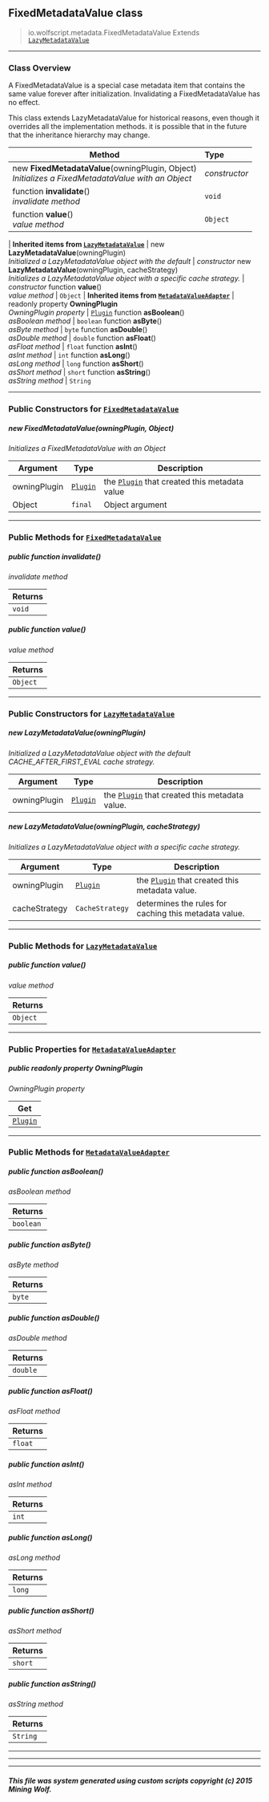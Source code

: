 ## FixedMetadataValue __class__

>io.wolfscript.metadata.FixedMetadataValue
>Extends [`LazyMetadataValue`](LazyMetadataValue.md)

---

### Class Overview

A FixedMetadataValue is a special case metadata item that contains the same value forever after initialization. Invalidating a FixedMetadataValue has no effect. <p> This class extends LazyMetadataValue for historical reasons, even though it overrides all the implementation methods. it is possible that in the future that the inheritance hierarchy may change.

Method | Type   
--- | :--- 
new __FixedMetadataValue__(owningPlugin, Object) <br> _Initializes a FixedMetadataValue with an Object_ | _constructor_
 function __invalidate__() <br> _invalidate method_ | `void`
 function __value__() <br> _value method_ | `Object`
 |
__Inherited items from [`LazyMetadataValue`](LazyMetadataValue.md)__ |
new __LazyMetadataValue__(owningPlugin) <br> _Initialized a LazyMetadataValue object with the default_ | _constructor_
new __LazyMetadataValue__(owningPlugin, cacheStrategy) <br> _Initializes a LazyMetadataValue object with a specific cache strategy._ | _constructor_
 function __value__() <br> _value method_ | `Object`
 |
__Inherited items from [`MetadataValueAdapter`](MetadataValueAdapter.md)__ |
 readonly property __OwningPlugin__ <br> _OwningPlugin property_ | [`Plugin`](../plugin/Plugin.md)
 function __asBoolean__() <br> _asBoolean method_ | `boolean`
 function __asByte__() <br> _asByte method_ | `byte`
 function __asDouble__() <br> _asDouble method_ | `double`
 function __asFloat__() <br> _asFloat method_ | `float`
 function __asInt__() <br> _asInt method_ | `int`
 function __asLong__() <br> _asLong method_ | `long`
 function __asShort__() <br> _asShort method_ | `short`
 function __asString__() <br> _asString method_ | `String`







---

### Public Constructors for [`FixedMetadataValue`](FixedMetadataValue.md)

##### <a id='fixedmetadatavalue'></a>new __FixedMetadataValue__(owningPlugin, Object) 

_Initializes a FixedMetadataValue with an Object_

Argument | Type | Description  
--- | --- | --- 
owningPlugin | [`Plugin`](../plugin/Plugin.md) | the [`Plugin`](../plugin/Plugin.md) that created this metadata value
Object | `final` | Object argument

---

### Public Methods for [`FixedMetadataValue`](FixedMetadataValue.md)

##### <a id='invalidate'></a>public  function __invalidate__()

_invalidate method_

Returns | 
--- | 
`void` |


##### <a id='value'></a>public  function __value__()

_value method_

Returns | 
--- | 
`Object` |


---
### Public Constructors for [`LazyMetadataValue`](LazyMetadataValue.md)

##### <a id='lazymetadatavalue'></a>new __LazyMetadataValue__(owningPlugin) 

_Initialized a LazyMetadataValue object with the default CACHE_AFTER_FIRST_EVAL cache strategy._

Argument | Type | Description  
--- | --- | --- 
owningPlugin | [`Plugin`](../plugin/Plugin.md) | the [`Plugin`](../plugin/Plugin.md) that created this metadata value.

##### <a id='lazymetadatavalue'></a>new __LazyMetadataValue__(owningPlugin, cacheStrategy) 

_Initializes a LazyMetadataValue object with a specific cache strategy._

Argument | Type | Description  
--- | --- | --- 
owningPlugin | [`Plugin`](../plugin/Plugin.md) | the [`Plugin`](../plugin/Plugin.md) that created this metadata value.
cacheStrategy | `CacheStrategy` | determines the rules for caching this metadata value.

---

### Public Methods for [`LazyMetadataValue`](LazyMetadataValue.md)

##### <a id='value'></a>public  function __value__()

_value method_

Returns | 
--- | 
`Object` |


---

### Public Properties for [`MetadataValueAdapter`](MetadataValueAdapter.md)

##### <a id='owningplugin'></a>public  readonly property __OwningPlugin__

_OwningPlugin property_

Get | 
--- | 
[`Plugin`](../plugin/Plugin.md) |



---

### Public Methods for [`MetadataValueAdapter`](MetadataValueAdapter.md)

##### <a id='asboolean'></a>public  function __asBoolean__()

_asBoolean method_

Returns | 
--- | 
`boolean` |


##### <a id='asbyte'></a>public  function __asByte__()

_asByte method_

Returns | 
--- | 
`byte` |


##### <a id='asdouble'></a>public  function __asDouble__()

_asDouble method_

Returns | 
--- | 
`double` |


##### <a id='asfloat'></a>public  function __asFloat__()

_asFloat method_

Returns | 
--- | 
`float` |


##### <a id='asint'></a>public  function __asInt__()

_asInt method_

Returns | 
--- | 
`int` |


##### <a id='aslong'></a>public  function __asLong__()

_asLong method_

Returns | 
--- | 
`long` |


##### <a id='asshort'></a>public  function __asShort__()

_asShort method_

Returns | 
--- | 
`short` |


##### <a id='asstring'></a>public  function __asString__()

_asString method_

Returns | 
--- | 
`String` |


---


---


---


##### This file was system generated using custom scripts copyright (c) 2015 Mining Wolf.
	

